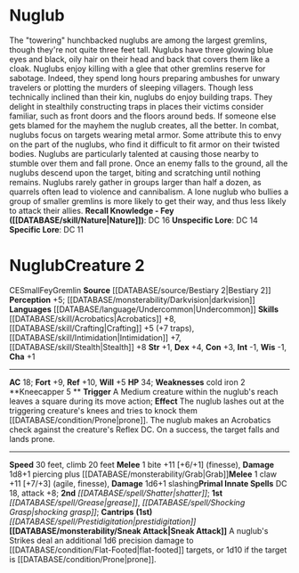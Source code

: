 ﻿---
ac: '18'
alignment: CE
all_resistance: null
burrow_speed: null
charisma: '+1'
climb_speed: '20'
constitution: '+3'
creature_ability:
- Kneecapper
- Sneak Attack
creature_family: '[[DATABASE/monsterfamily/Gremlin|Gremlin]]'
description: 'The "towering" hunchbacked nuglubs are among the largest gremlins, though
  they''re not quite three feet tall. Nuglubs have three glowing blue eyes and black,
  oily hair on their head and back that covers them like a cloak. Nuglubs enjoy killing
  with a glee that other gremlins reserve for sabotage. Indeed, they spend long hours
  preparing ambushes for unwary travelers or plotting the murders of sleeping villagers.
  Though less technically inclined than their kin, nuglubs do enjoy building traps.
  They delight in stealthily constructing traps in places their victims consider familiar,
  such as front doors and the floors around beds. If someone else gets blamed for
  the mayhem the nuglub creates, all the better.<br/><br/> In combat, nuglubs focus
  on targets wearing metal armor. Some attribute this to envy on the part of the nuglubs,
  who find it difficult to fit armor on their twisted bodies. Nuglubs are particularly
  talented at causing those nearby to stumble over them and fall prone. Once an enemy
  falls to the ground, all the nuglubs descend upon the target, biting and scratching
  until nothing remains.<br/><br/> Nuglubs rarely gather in groups larger than half
  a dozen, as quarrels often lead to violence and cannibalism. A lone nuglub who bullies
  a group of smaller gremlins is more likely to get their way, and thus less likely
  to attack their allies.<br/><br/><b><u>Recall Knowledge - Fey</u> ( [[DATABASE/skill/Nature|Nature]]
  )</b>: DC 16<br/><b><u>Unspecific Lore</u></b>: DC 14<br/><b><u>Specific Lore</u></b>:
  DC 11'
dexterity: '+4'
element: null
fly_speed: null
fortitude: '+9'
hardness: null
hp: '34'
id: '689'
immunity: null
intelligence: '-1'
land_speed: '30'
language:
- '[[DATABASE/language/Undercommon|Undercommon]]'
level: '2'
max_speed: '30'
name: Nuglub
perception: '+5'
rarity: Common
reflex: '+10'
resistance: null
rus_type_level: null
school: null
sense:
- '[[DATABASE/monsterability/Darkvision|darkvision]]'
size: Small
skill:
- '[[DATABASE/skill/Acrobatics|Acrobatics]] +8'
- '[[DATABASE/skill/Crafting|Crafting]] +5'
- '[[DATABASE/skill/Intimidation|Intimidation]] +7'
- '[[DATABASE/skill/Stealth|Stealth]] +8'
source: '[[DATABASE/source/Bestiary 2|Bestiary 2]]'
speed:
- 30 feet
- climb 20 feet
spell:
- '[[DATABASE/spell/Grease|Grease]]'
- '[[DATABASE/spell/Prestidigitation|Prestidigitation]]'
- '[[DATABASE/spell/Shatter|Shatter]]'
- '[[DATABASE/spell/Shocking Grasp|Shocking Grasp]]'
strength: '+1'
strength_req: '1'
strongest_save:
- Reflex
swim_speed: null
trait:
- '[[DATABASE/trait/Fey|Fey]]'
- '[[DATABASE/trait/Gremlin|Gremlin]]'
type: Creature
vision: Darkvision
weakest_save:
- Will
weakness:
- cold iron 2
will: '+5'
wisdom: '-1'

---
# Nuglub

The "towering" hunchbacked nuglubs are among the largest gremlins, though they're not quite three feet tall. Nuglubs have three glowing blue eyes and black, oily hair on their head and back that covers them like a cloak. Nuglubs enjoy killing with a glee that other gremlins reserve for sabotage. Indeed, they spend long hours preparing ambushes for unwary travelers or plotting the murders of sleeping villagers. Though less technically inclined than their kin, nuglubs do enjoy building traps. They delight in stealthily constructing traps in places their victims consider familiar, such as front doors and the floors around beds. If someone else gets blamed for the mayhem the nuglub creates, all the better.
 In combat, nuglubs focus on targets wearing metal armor. Some attribute this to envy on the part of the nuglubs, who find it difficult to fit armor on their twisted bodies. Nuglubs are particularly talented at causing those nearby to stumble over them and fall prone. Once an enemy falls to the ground, all the nuglubs descend upon the target, biting and scratching until nothing remains.
 Nuglubs rarely gather in groups larger than half a dozen, as quarrels often lead to violence and cannibalism. A lone nuglub who bullies a group of smaller gremlins is more likely to get their way, and thus less likely to attack their allies.
**Recall Knowledge - Fey ([[DATABASE/skill/Nature|Nature]])**: DC 16
**Unspecific Lore**: DC 14
**Specific Lore**: DC 11

# Nuglub<span class="item-type">Creature 2</span>

<span class="trait-alignment item-trait">CE</span><span class="trait-size item-trait">Small</span><span class="item-trait">Fey</span><span class="item-trait">Gremlin</span>
**Source** [[DATABASE/source/Bestiary 2|Bestiary 2]] 
**Perception** +5; [[DATABASE/monsterability/Darkvision|darkvision]]
**Languages** [[DATABASE/language/Undercommon|Undercommon]]
**Skills** [[DATABASE/skill/Acrobatics|Acrobatics]] +8, [[DATABASE/skill/Crafting|Crafting]] +5 (+7 traps), [[DATABASE/skill/Intimidation|Intimidation]] +7, [[DATABASE/skill/Stealth|Stealth]] +8
**Str** +1, **Dex** +4, **Con** +3, **Int** -1, **Wis** -1, **Cha** +1

---
**AC** 18; **Fort** +9, **Ref** +10, **Will** +5
**HP** 34; **Weaknesses** cold iron 2
<span class="in-box-ability">**Kneecapper <span class="action-icon">5</span> ** **Trigger** A Medium creature within the nuglub's reach leaves a square during its move action; **Effect** The nuglub lashes out at the triggering creature's knees and tries to knock them [[DATABASE/condition/Prone|prone]]. The nuglub makes an Acrobatics check against the creature's Reflex DC. On a success, the target falls and lands prone.</span>

---
**Speed** 30 feet, climb 20 feet
<span class="in-box-ability">**Melee** <span class="action-icon">1</span> bite +11 [+6/+1] (finesse), **Damage** 1d8+1 piercing plus [[DATABASE/monsterability/Grab|Grab]]</span><span class="in-box-ability">**Melee** <span class="action-icon">1</span> claw +11 [+7/+3] (agile, finesse), **Damage** 1d6+1 slashing</span>**Primal Innate Spells** DC 18, attack +8; **2nd** _[[DATABASE/spell/Shatter|shatter]]_; **1st** _[[DATABASE/spell/Grease|grease]]_, _[[DATABASE/spell/Shocking Grasp|shocking grasp]]_; **Cantrips** **(1st)** _[[DATABASE/spell/Prestidigitation|prestidigitation]]_
<span class="in-box-ability">**[[DATABASE/monsterability/Sneak Attack|Sneak Attack]]** A nuglub's Strikes deal an additional 1d6 precision damage to [[DATABASE/condition/Flat-Footed|flat-footed]] targets, or 1d10 if the target is [[DATABASE/condition/Prone|prone]].</span>